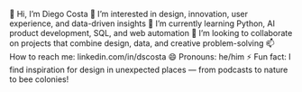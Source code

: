 👋 Hi, I’m Diego Costa
👀 I’m interested in design, innovation, user experience, and data-driven insights
🌱 I’m currently learning Python, AI product development, SQL, and web automation
💞️ I’m looking to collaborate on projects that combine design, data, and creative problem-solving
📫 How to reach me: linkedin.com/in/dscosta
😄 Pronouns: he/him
⚡ Fun fact: I find inspiration for design in unexpected places — from podcasts to nature to bee colonies!

<!---
diegosbaz/diegosbaz is a ✨ special ✨ repository because its `README.md` (this file) appears on your GitHub profile.
You can click the Preview link to take a look at your changes.
--->
